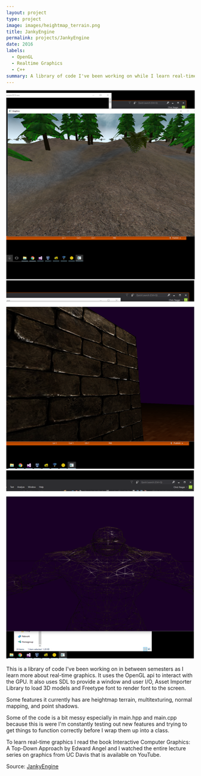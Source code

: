 ```yaml
---
layout: project
type: project
image: images/heightmap_terrain.png
title: JankyEngine
permalink: projects/JankyEngine
date: 2016
labels:
  - OpenGL
  - Realtime Graphics
  - C++
summary: A library of code I've been working on while I learn real-time graphics.
---
```


<img class="ui medium right floated rounded image" src="../images/heightmap_terrain.png">
<img class="ui medium right floated rounded image" src="../images/normal_mapping.png">
<img class="ui medium right floated rounded image" src="../images/wireframe_mesh.png">

This is a library of code I've been working on in between semesters as I learn more about real-time graphics. It uses the OpenGL api to interact with the GPU. It also uses SDL to provide a window and user I/O, Asset Importer Library to load 3D models and Freetype font to render font to the screen.

Some features it currently has are heightmap terrain, multitexturing, normal mapping, and point shadows.

Some of the code is a bit messy especially in main.hpp and main.cpp because this is were I'm constantly testing out new features and trying to get things to function correctly before I wrap them up into a class.

To learn real-time graphics I read the book Interactive Computer Graphics: A Top-Down Approach by Edward Angel and I watched the entire lecture series on graphics from UC Davis that is available on YouTube.


Source: <a href="https://github.com//cgyeager/JankyEngine"><i class="large github icon"></i>JankyEngine</a>
